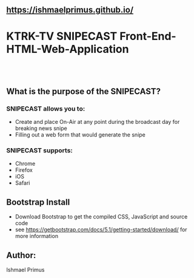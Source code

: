 ## https://ishmaelprimus.github.io/

# KTRK-TV SNIPECAST Front-End-HTML-Web-Application 
<br />
<br />




## What is the purpose of the SNIPECAST?
### SNIPECAST allows you to:

-  Create and place On-Air at any point during the broadcast day for breaking news snipe
-  Filling out a web form that would generate the snipe 

### SNIPECAST supports:

- Chrome
- Firefox
- iOS
- Safari 

## Bootstrap Install
- Download Bootstrap to get the compiled CSS, JavaScript and source code
- see https://getbootstrap.com/docs/5.1/getting-started/download/ for more information


## Author:
Ishmael Primus
